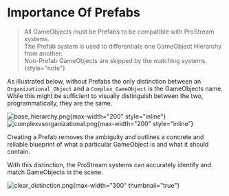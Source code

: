 # Importance Of Prefabs

> All GameObjects must be Prefabs to be compatible with ProStream systems.  
> The Prefab system is used to differentiate one GameObject Hierarchy from another.  
> Non-Prefab GameObjects are skipped by the matching systems.
> {style="note"}

As illustrated below, without Prefabs the only distinction between an `Organizational_Object` and a `Complex_GameObject` is the GameObjects name.
While this might be sufficient to visually distinguish between the two, programmatically, they are the same.

![base_hierarchy.png](base_hierarchy.png){max-width="200" style="inline"} ![complexvsorganizational.png](complexvsorganizational.png){max-width="200" style="inline"}

Creating a Prefab removes the ambiguity and outlines a concrete and reliable blueprint of what a particular GameObject is and what it should contain.

With this distinction, the ProStream systems can accurately identify and match GameObjects in the scene.

![clear_distinction.png](clear_distinction.png){max-width="300" thumbnail="true"}
